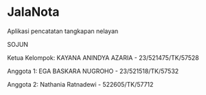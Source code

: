 # JalaNota
Aplikasi pencatatan tangkapan nelayan

SOJUN

Ketua Kelompok: KAYANA ANINDYA AZARIA - 23/521475/TK/57528

Anggota 1: EGA BASKARA NUGROHO - 23/521518/TK/57532

Anggota 2: Nathania Ratnadewi - 522605/TK/57712
